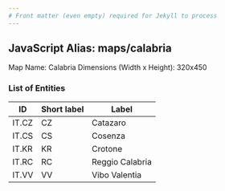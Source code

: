 ```yaml
---
# Front matter (even empty) required for Jekyll to process
---
```


## JavaScript Alias: maps/calabria

Map Name: Calabria
Dimensions (Width x Height): 320x450





### List of Entities

ID | Short label | Label
---|---|---|
IT.CZ|CZ|Catazaro
IT.CS|CS|Cosenza
IT.KR|KR|Crotone
IT.RC|RC|Reggio Calabria
IT.VV|VV|Vibo Valentia

